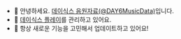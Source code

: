 - 👋 안녕하세요. [데이식스 음원자료(@DAY6MusicData)](https://twitter.com/DAY6MusicData)입니다.
- 👀 [데이식스 플레이](https://day6.kr)를 관리하고 있어요.
- 🌱 항상 새로운 기능을 고민해서 업데이트하고 있어요!

<!---
DAY6MusicData/DAY6MusicData is a ✨ special ✨ repository because its `README.md` (this file) appears on your GitHub profile.
You can click the Preview link to take a look at your changes.
--->
